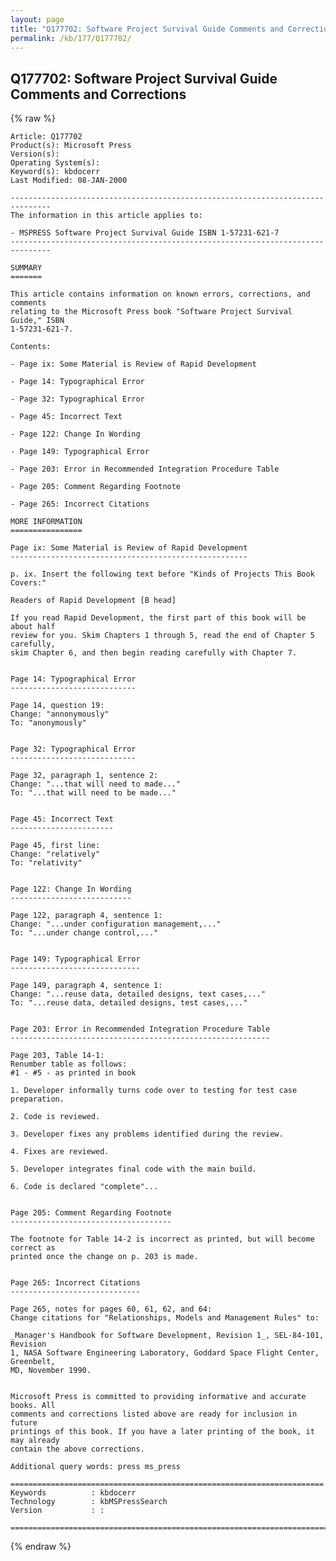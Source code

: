 ```yaml
---
layout: page
title: "Q177702: Software Project Survival Guide Comments and Corrections"
permalink: /kb/177/Q177702/
---
```


## Q177702: Software Project Survival Guide Comments and Corrections

{% raw %}

	Article: Q177702
	Product(s): Microsoft Press
	Version(s): 
	Operating System(s): 
	Keyword(s): kbdocerr
	Last Modified: 08-JAN-2000
	
	-------------------------------------------------------------------------------
	The information in this article applies to:
	
	- MSPRESS Software Project Survival Guide ISBN 1-57231-621-7 
	-------------------------------------------------------------------------------
	
	SUMMARY
	=======
	
	This article contains information on known errors, corrections, and comments
	relating to the Microsoft Press book "Software Project Survival Guide," ISBN
	1-57231-621-7.
	
	Contents:
	
	- Page ix: Some Material is Review of Rapid Development
	
	- Page 14: Typographical Error
	
	- Page 32: Typographical Error
	
	- Page 45: Incorrect Text
	
	- Page 122: Change In Wording
	
	- Page 149: Typographical Error
	
	- Page 203: Error in Recommended Integration Procedure Table
	
	- Page 205: Comment Regarding Footnote
	
	- Page 265: Incorrect Citations
	
	MORE INFORMATION
	================
	
	Page ix: Some Material is Review of Rapid Development
	-----------------------------------------------------
	
	p. ix. Insert the following text before "Kinds of Projects This Book Covers:"
	
	Readers of Rapid Development [B head]
	
	If you read Rapid Development, the first part of this book will be about half
	review for you. Skim Chapters 1 through 5, read the end of Chapter 5 carefully,
	skim Chapter 6, and then begin reading carefully with Chapter 7.
	
	
	Page 14: Typographical Error
	----------------------------
	
	Page 14, question 19:
	Change: "annonymously"
	To: "anonymously"
	
	
	Page 32: Typographical Error
	----------------------------
	
	Page 32, paragraph 1, sentence 2:
	Change: "...that will need to made..."
	To: "...that will need to be made..."
	
	
	Page 45: Incorrect Text
	-----------------------
	
	Page 45, first line:
	Change: "relatively"
	To: "relativity"
	
	
	Page 122: Change In Wording
	---------------------------
	
	Page 122, paragraph 4, sentence 1:
	Change: "...under configuration management,..."
	To: "...under change control,..."
	
	
	Page 149: Typographical Error
	-----------------------------
	
	Page 149, paragraph 4, sentence 1:
	Change: "...reuse data, detailed designs, text cases,..."
	To: "...reuse data, detailed designs, test cases,..."
	
	
	Page 203: Error in Recommended Integration Procedure Table
	----------------------------------------------------------
	
	Page 203, Table 14-1:
	Renumber table as follows:
	#1 - #5 - as printed in book
	
	1. Developer informally turns code over to testing for test case preparation.
	
	2. Code is reviewed.
	
	3. Developer fixes any problems identified during the review.
	
	4. Fixes are reviewed.
	
	5. Developer integrates final code with the main build.
	
	6. Code is declared "complete"...
	
	
	Page 205: Comment Regarding Footnote
	------------------------------------
	
	The footnote for Table 14-2 is incorrect as printed, but will become correct as
	printed once the change on p. 203 is made.
	
	
	Page 265: Incorrect Citations
	-----------------------------
	
	Page 265, notes for pages 60, 61, 62, and 64:
	Change citations for "Relationships, Models and Management Rules" to:
	
	_Manager's Handbook for Software Development, Revision 1_, SEL-84-101, Revision
	1, NASA Software Engineering Laboratory, Goddard Space Flight Center, Greenbelt,
	MD, November 1990.
	
	
	Microsoft Press is committed to providing informative and accurate books. All
	comments and corrections listed above are ready for inclusion in future
	printings of this book. If you have a later printing of the book, it may already
	contain the above corrections.
	
	Additional query words: press ms_press
	
	======================================================================
	Keywords          : kbdocerr 
	Technology        : kbMSPressSearch
	Version           : :
	
	=============================================================================
	

{% endraw %}
